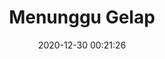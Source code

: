 ---
title: "Menunggu Gelap"
slug: 'menunggu-gelap'
date: 2020-12-30 00:21:26
location: 'Pangandaran, Jawa Barat'
description: 'Ketika angan tak sampai hanya gelap yang menggapai'
image: 'https://i.postimg.cc/QCzgCmxM/DSC-0213.jpg'
categories: nature
artist: 'Mahaputera'
---